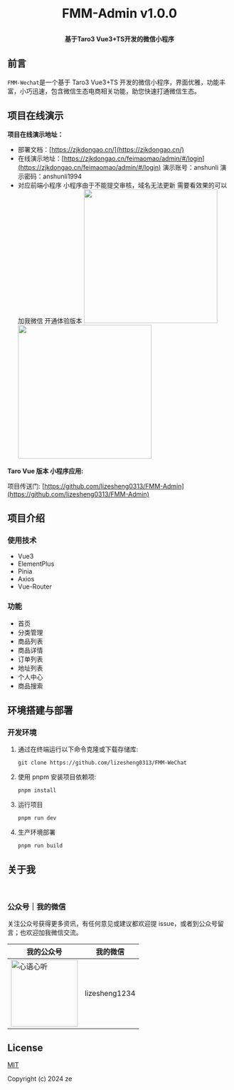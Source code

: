 <h1 align="center" style="margin: 30px 0 30px; font-weight: bold;">FMM-Admin v1.0.0</h1>
<h4 align="center">基于Taro3 Vue3+TS开发的微信小程序</h4>

## 前言

`FMM-Wechat`是一个基于 Taro3 Vue3+TS 开发的微信小程序，界面优雅，功能丰富，小巧迅速，包含微信生态电商相关功能，助您快速打通微信生态。

## 项目在线演示

**项目在线演示地址：**

- 部署文档：[https://zjkdongao.cn/](https://zjkdongao.cn/)
- 在线演示地址：[https://zjkdongao.cn/feimaomao/admin/#/login](https://zjkdongao.cn/feimaomao/admin/#/login)
  演示账号：anshunli
  演示密码：anshunli1994
- 对应前端小程序
  小程序由于不能提交审核，域名无法更新 需要看效果的可以加我微信 开通体验版本
  <img src="https://zjkdongao.cn/images/default/fmm1.jpg" width="300">
  <img src="https://zjkdongao.cn/images/default/fmm2.jpg" width="300">

**Taro Vue 版本 小程序应用:**

项目传送门: [https://github.com/lizesheng0313/FMM-Admin](https://github.com/lizesheng0313/FMM-Admin)

## 项目介绍

### 使用技术

- Vue3
- ElementPlus
- Pinia
- Axios
- Vue-Router

### 功能

- 首页
- 分类管理
- 商品列表
- 商品详情
- 订单列表
- 地址列表
- 个人中心
- 商品搜索

## 环境搭建与部署

### 开发环境

1. 通过在终端运行以下命令克隆或下载存储库:

   ```
   git clone https://github.com/lizesheng0313/FMM-WeChat
   ```

2. 使用 pnpm 安装项目依赖项:
   ```
   pnpm install
   ```
3. 运行项目
   ```
   pnpm run dev
   ```
4. 生产环境部署
   ```
   pnpm run build
   ```

## 关于我

</br>

### 公众号｜我的微信

关注公众号获得更多资讯，有任何意见或建议都欢迎提 issue，或者到公众号留言；也欢迎加我微信交流。

| 我的公众号                                                         | 我的微信      |
| ------------------------------------------------------------------ | ------------- |
| <img alt="心语心听" src="https://zjkdongao.cn/qr.jpg" width="150"> | lizesheng1234 |

## License

[MIT](https://github.com/huanghanzhilian/c-shopping/blob/main/LICENSE)

Copyright (c) 2024 ze
